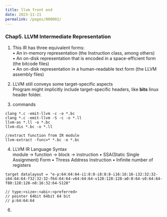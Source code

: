 ```yaml
---
title: llvm front end
date: 2023-11-21
permalink: /pages/000002/
---
```

### Chap5. LLVM Intermediate Representation


1.  This IR has three equivalent forms:<br>
• An in-memory representation (the Instruction class, among others)<br>
• An on-disk representation that is encoded in a space-efficient form  (the bitcode files)<br>
• An on-disk representation in a human-readable text form (the LLVM assembly files)<br>

2. LLVM still conveys some target-specific aspects<br>
   Program might implicitly include target-specific headers, like **bits** linux header folder. 

3. commands<br>
```
clang *.c -emit-llvm -c -o *.bc
clang *.c -emit-llvm -S -c -o *.ll
llvm-as *.ll -o *.bc
llvm-dis *.bc -o *.ll

//extract function from IR module
llvm-extract -func=* *.bc -o *.bc
```
4. LLVM IR Language Syntax<br>
module -> function -> block -> instruction
• SSA(Static Single Assignment) Form
• Thress Address Instruction
• Infinite number of registers

```
target datalayout = "e-p:64:64:64-i1:8:8-i8:8:8-i16:16:16-i32:32:32-i64:64:64-f32:32:32-f64:64:64-v64:64:64-v128:128:128-a0:0:64-s0:64:64-f80:128:128-n8:16:32:64-S128"

// type:<size>:<abi>:<preferred>
// pointer 64bit 64bit 64 bit
// p:64:64:64
```

6. 
